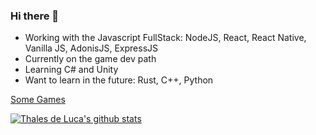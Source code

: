### Hi there 👋

- Working with the Javascript FullStack: NodeJS, React, React Native, Vanilla JS, AdonisJS, ExpressJS
- Currently on the game dev path
- Learning C# and Unity
- Want to learn in the future: Rust, C++, Python

[Some Games](https://thalesdeluca.itch.io)

[![Thales de Luca's github stats](https://github-readme-stats.vercel.app/api?username=thalesdeluca&theme=tokyonight&count_private=true)](https://github.com/anuraghazra/github-readme-stats)
